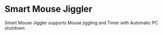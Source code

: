 # Smart Mouse Jiggler
Smart Mouse Jiggler supports Mouse jiggling and Timer with Automatic PC shutdown <b/>
 
